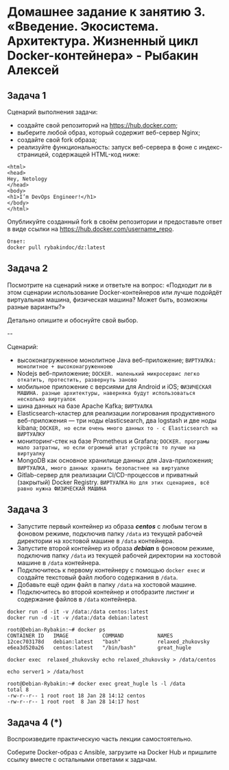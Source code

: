 # Домашнее задание к занятию 3. «Введение. Экосистема. Архитектура. Жизненный цикл Docker-контейнера» - Рыбакин Алексей

## Задача 1

Сценарий выполнения задачи:

- создайте свой репозиторий на https://hub.docker.com;
- выберите любой образ, который содержит веб-сервер Nginx;
- создайте свой fork образа;
- реализуйте функциональность:
запуск веб-сервера в фоне с индекс-страницей, содержащей HTML-код ниже:

```
<html>
<head>
Hey, Netology
</head>
<body>
<h1>I’m DevOps Engineer!</h1>
</body>
</html>
```

Опубликуйте созданный fork в своём репозитории и предоставьте ответ в виде ссылки на https://hub.docker.com/username_repo.

```
Ответ:
docker pull rybakindoc/dz:latest
```

## Задача 2

Посмотрите на сценарий ниже и ответьте на вопрос:
«Подходит ли в этом сценарии использование Docker-контейнеров или лучше подойдёт виртуальная машина, физическая машина? Может быть, возможны разные варианты?»

Детально опишите и обоснуйте свой выбор.

--

Сценарий:

- высоконагруженное монолитное Java веб-приложение;
```ВИРТУАЛКА: монолитное + высоконагруженноею ```
- Nodejs веб-приложение;
```DOCKER. маленький микросервис легко откатить, протестить, развернуть заново```
- мобильное приложение c версиями для Android и iOS;
```ФИЗИЧЕСКАЯ МАШИНА. разные архитектуры, наверняка будут использоваться несколько виртуалок```
- шина данных на базе Apache Kafka;
```ВИРТУАЛКА```
- Elasticsearch-кластер для реализации логирования продуктивного веб-приложения — три ноды elasticsearch, два logstash и две ноды kibana;
```DOCKER, но если очень много данных то - с Elasticsearch на ВИРТУАЛКУ```
- мониторинг-стек на базе Prometheus и Grafana;
```DOCKER. програмы мало затратны, но если огромный штат устройств то лучше на виртуалку ```
- MongoDB как основное хранилище данных для Java-приложения;
```ВИРТУАЛКА, много данных хранить безопастнее на виртуалке```
- Gitlab-сервер для реализации CI/CD-процессов и приватный (закрытый) Docker Registry.
```ВИРТУАЛКА```
```Но для этих сценариев, всё равно нужна ФИЗИЧЕСКАЯ МАШИНА```

## Задача 3

- Запустите первый контейнер из образа ***centos*** c любым тегом в фоновом режиме, подключив папку ```/data``` из текущей рабочей директории на хостовой машине в ```/data``` контейнера.
- Запустите второй контейнер из образа ***debian*** в фоновом режиме, подключив папку ```/data``` из текущей рабочей директории на хостовой машине в ```/data``` контейнера.
- Подключитесь к первому контейнеру с помощью ```docker exec``` и создайте текстовый файл любого содержания в ```/data```.
- Добавьте ещё один файл в папку ```/data``` на хостовой машине.
- Подключитесь во второй контейнер и отобразите листинг и содержание файлов в ```/data``` контейнера.

```
docker run -d -it -v /data:/data centos:latest
docker run -d -it -v /data:/data debian:latest

root@Debian-Rybakin:~# docker ps
CONTAINER ID   IMAGE           COMMAND           NAMES
12cec703178d   debian:latest   "bash"            relaxed_zhukovsky
e6ea3d520a26   centos:latest   "/bin/bash"       great_hugle

docker exec  relaxed_zhukovsky echo relaxed_zhukovsky > /data/centos

echo server1 > /data/host

root@Debian-Rybakin:~# docker exec great_hugle ls -l /data
total 8
-rw-r--r-- 1 root root 18 Jan 28 14:12 centos
-rw-r--r-- 1 root root  8 Jan 28 14:17 host

```

## Задача 4 (*)

Воспроизведите практическую часть лекции самостоятельно.

Соберите Docker-образ с Ansible, загрузите на Docker Hub и пришлите ссылку вместе с остальными ответами к задачам.
